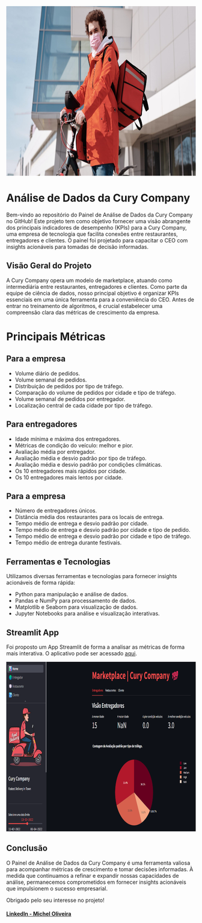 <img src="https://github.com/michelwop/curry_company/blob/main/img/readme2.png" alt="Exemplo" width="1200" height="450">

# Análise de Dados da Cury Company

Bem-vindo ao repositório do Painel de Análise de Dados da Cury Company no GitHub! Este projeto tem como objetivo fornecer uma visão abrangente dos principais indicadores de desempenho (KPIs) para a Cury Company, uma empresa de tecnologia que facilita conexões entre restaurantes, entregadores e clientes. O painel foi projetado para capacitar o CEO com insights acionáveis para tomadas de decisão informadas.


## **Visão Geral do Projeto**

A Cury Company opera um modelo de marketplace, atuando como intermediária entre restaurantes, entregadores e clientes. Como parte da equipe de ciência de dados, nosso principal objetivo é organizar KPIs essenciais em uma única ferramenta para a conveniência do CEO. Antes de entrar no treinamento de algoritmos, é crucial estabelecer uma compreensão clara das métricas de crescimento da empresa.

# **Principais Métricas**
## Para a empresa

-  Volume diário de pedidos.
- Volume semanal de pedidos.
- Distribuição de pedidos por tipo de tráfego.
- Comparação do volume de pedidos por cidade e tipo de tráfego.
- Volume semanal de pedidos por entregador.
- Localização central de cada cidade por tipo de tráfego.

## Para entregadores

- Idade mínima e máxima dos entregadores.
- Métricas de condição do veículo: melhor e pior.
- Avaliação média por entregador.
- Avaliação média e desvio padrão por tipo de tráfego.
- Avaliação média e desvio padrão por condições climáticas.
- Os 10 entregadores mais rápidos por cidade.
- Os 10 entregadores mais lentos por cidade.


## Para a empresa

- Número de entregadores únicos.
- Distância média dos restaurantes para os locais de entrega.
- Tempo médio de entrega e desvio padrão por cidade.
- Tempo médio de entrega e desvio padrão por cidade e tipo de pedido.
- Tempo médio de entrega e desvio padrão por cidade e tipo de tráfego.
- Tempo médio de entrega durante festivais.
## Ferramentas e Tecnologias

Utilizamos diversas ferramentas e tecnologias para fornecer insights acionáveis de forma rápida:

-   Python para manipulação e análise de dados.
-   Pandas e NumPy para processamento de dados.
-   Matplotlib e Seaborn para visualização de dados.
-   Jupyter Notebooks para análise e visualização interativas.

## Streamlit App

Foi proposto um App Streamlit de forma a analisar as métricas de forma mais interativa. O aplicativo pode ser acessado [aqui](https://currycompanyhome.streamlit.app/).

<img src="https://github.com/michelwop/curry_company/blob/main/img/readme.png" alt="Exemplo" width="1200" height="450">

## Conclusão

O Painel de Análise de Dados da Cury Company é uma ferramenta valiosa para acompanhar métricas de crescimento e tomar decisões informadas. À medida que continuamos a refinar e expandir nossas capacidades de análise, permanecemos comprometidos em fornecer insights acionáveis que impulsionem o sucesso empresarial.

Obrigado pelo seu interesse no projeto!

#### [LinkedIn - Michel Oliveira](https://www.linkedin.com/in/michelwop/)
